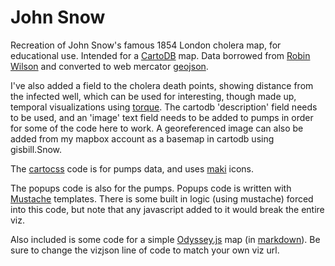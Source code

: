 John Snow
========
Recreation of John Snow's famous 1854 London cholera map, for educational use. Intended for a [CartoDB](http://www.cartodb.com) map.
Data borrowed from [Robin Wilson](http://blog.rtwilson.com/john-snows-famous-cholera-analysis-data-in-modern-gis-formats/) and converted to web mercator [geojson](http://geojson.io).

I've also added a field to the cholera death points, showing distance from the infected well, which can be used for interesting, though made up, temporal visualizations using [torque](http://github.com/CartoDB/torque).
The cartodb 'description' field needs to be used, and an 'image' text field needs to be added to pumps in order for some of the code here to work. 
A georeferenced image can also be added from my mapbox account as a basemap in cartodb using gisbill.Snow.

The [cartocss](http://www.mapbox.com/tilemill/docs/manual/carto/) code is for pumps data, and uses [maki](http://www.mapbox.com/maki/) icons.

The popups code is also for the pumps. Popups code is written with [Mustache](http://mustache.github.io/) templates. There is some built in logic (using mustache) forced into this code, but note that any javascript added to it would break the entire viz.

Also included is some code for a simple [Odyssey.js](http://cartodb.github.io/odyssey.js/) map (in [markdown](http://daringfireball.net/projects/markdown/)).
Be sure to change the vizjson line of code to match your own viz url.
